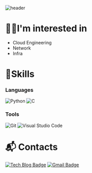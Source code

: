 ![header](https://capsule-render.vercel.app/api?type=rounded&color=timeGradient&text=NakedFlower's%20GitHub%20👋&animation=twinkling&fontSize=35&fontAlignY=40&fontAlign=70&height=250)

# 👩‍💻I'm interested in
- Cloud Engineering
- Network
- Infra

# 💪Skills
### Languages
![Python](https://img.shields.io/badge/Python-3776AB.svg?&style=for-the-badge&logo=Python&logoColor=white)
![C](https://img.shields.io/badge/C-3DDC84.svg?&style=for-the-badge&logo=C&logoColor=white)

### Tools
![Git](https://img.shields.io/badge/Git-F05032.svg?&style=for-the-badge&logo=Git&logoColor=white)
![Visual Studio Code](https://img.shields.io/badge/Visual%20Studio%20Code-007ACC.svg?&style=for-the-badge&logo=Visual%20Studio%20Code&logoColor=white)
 
# :mailbox_with_mail: Contacts
[![Tech Blog Badge](http://img.shields.io/badge/-Tech%20blog-green?style=flat-square&logo=velog&link=https://velog.io/@nakedflower)](https://velog.io/@nakedflower)
[![Gmail Badge](https://img.shields.io/badge/Gmail-d14836?style=flat-square&logo=Gmail&logoColor=white&link=mailto:nakedflower02@gmail.com)](mailto:nakedflower02@gmail.com)

<!---
NakedFlower/NakedFlower is a ✨ special ✨ repository because its `README.md` (this file) appears on your GitHub profile.
You can click the Preview link to take a look at your changes.
--->
